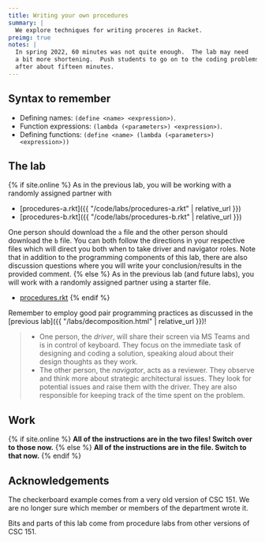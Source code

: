 ```yaml
---
title: Writing your own procedures
summary: |
  We explore techniques for writing proceres in Racket.
preimg: true
notes: |
  In spring 2022, 60 minutes was not quite enough.  The lab may need
  a bit more shortening.  Push students to go on to the coding problems
  after about fifteen minutes.
---
```


## Syntax to remember

*   Defining names: `(define <name> <expression>)`.
*   Function expressions: `(lambda (<parameters>) <expression>)`.
*   Defining functions: `(define <name> (lambda (<parameters>) <expression>))`

## The lab

{% if site.online %}
As in the previous lab, you will be working with a randomly assigned partner with 

*   [procedures-a.rkt]({{ "/code/labs/procedures-a.rkt" | relative_url }})
*   [procedures-b.rkt]({{ "/code/labs/procedures-b.rkt" | relative_url }})

One person should download the `a` file and the other person should download the `b` file.
You can both follow the directions in your respective files which will direct you both when to take driver and navigator roles.
Note that in addition to the programming components of this lab, there are also discussion questions where you will write your conclusion/results in the provided comment.
{% else %}
As in the previous lab (and future labs), you will work with a randomly assigned
partner using a starter file.

* [procedures.rkt](../code/labs/procedures.rkt)
{% endif %}


Remember to employ good pair programming practices as discussed in the [previous lab]({{ "/labs/decomposition.html" | relative_url }})!

> +   One person, the *driver*, will share their screen via MS Teams and is in control of keyboard.
>     They focus on the immediate task of designing and coding a solution, speaking aloud about their design thoughts as they work.
> +   The other person, the *navigator*, acts as a reviewer.
>     They observe and think more about strategic architectural issues.
>     They look for potential issues and raise them with the driver.
>     They are also responsible for keeping track of the time spent on the problem.

## Work


{% if site.online %}
**All of the instructions are in the two files!  Switch over to those now.**
{% else %}
**All of the instructions are in the file.  Switch to that now.**
{% endif %}

## Acknowledgements

The checkerboard example comes from a very old version of CSC 151.
We are no longer sure which member or members of the department wrote it.

Bits and parts of this lab come from procedure labs from other versions of CSC 151.
